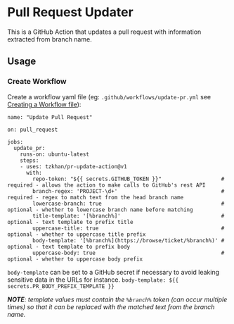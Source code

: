 # Pull Request Updater

This is a GitHub Action that updates a pull request with information extracted from branch name.

## Usage

### Create Workflow

Create a workflow yaml file (eg: `.github/workflows/update-pr.yml` see [Creating a Workflow file](https://help.github.com/en/articles/configuring-a-workflow#creating-a-workflow-file)):

```
name: "Update Pull Request"

on: pull_request

jobs:
  update_pr:
    runs-on: ubuntu-latest
    steps:
    - uses: tzkhan/pr-update-action@v1
      with:
        repo-token: "${{ secrets.GITHUB_TOKEN }}"                   # required - allows the action to make calls to GitHub's rest API
        branch-regex: 'PROJECT-\d+'                                 # required - regex to match text from the head branch name
        lowercase-branch: true                                      # optional - whether to lowercase branch name before matching
        title-template: '[%branch%]'                                # optional - text template to prefix title
        uppercase-title: true                                       # optional - whether to uppercase title prefix
        body-template: '[%branch%](https://browse/ticket/%branch%)' # optional - text template to prefix body
        uppercase-body: true                                        # optional - whether to uppercase body prefix
```

`body-template` can be set to a GitHub secret if necessary to avoid leaking sensitive data in the URLs for instance. `body-template: ${{ secrets.PR_BODY_PREFIX_TEMPLATE }}`

_**NOTE**: template values must contain the `%branch%` token (can occur multiple times) so that it can be replaced with the matched text from the branch name._